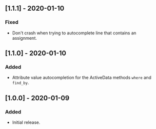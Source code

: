 ## [1.1.1] - 2020-01-10
### Fixed
- Don't crash when trying to autocomplete line that contains an assignment.

## [1.1.0] - 2020-01-10
### Added
- Attribute value autocompletion for the ActiveData methods `where` and `find_by`.

## [1.0.0] - 2020-01-09
### Added
- Initial release.
